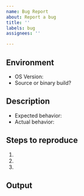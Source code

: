 ```yaml
---
name: Bug Report
about: Report a bug
title: ''
labels: bug
assignees: ''

---
```


## Environment
* OS Version: <!-- e.g, Ubuntu 20.04 -->
* Source or binary build?
  <!-- If binary, which version? -->
  <!-- If source, which branch and what is the latest commit? -->

## Description
* Expected behavior: <!-- Tell us what you expected to happen -->
* Actual behavior: <!-- What happened instead -->

## Steps to reproduce
<!-- Provide steps so we can try to reproduce this issue -->

1.
2.
3.

## Output
<!-- Provide screenshots, console logs, backtraces, and/or anything that could
be useful to us resolving this issue -->
